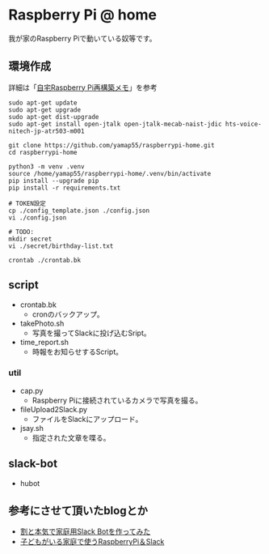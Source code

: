 # Raspberry Pi @ home
我が家のRaspberry Piで動いている奴等です。

## 環境作成
詳細は「[自宅Raspberry Pi再構築メモ](http://yamap55.hatenablog.com/entry/2020/05/24/015042)」を参考

```
sudo apt-get update
sudo apt-get upgrade
sudo apt-get dist-upgrade
sudo apt-get install open-jtalk open-jtalk-mecab-naist-jdic hts-voice-nitech-jp-atr503-m001

git clone https://github.com/yamap55/raspberrypi-home.git
cd raspberrypi-home

python3 -m venv .venv
source /home/yamap55/raspberrypi-home/.venv/bin/activate
pip install --upgrade pip
pip install -r requirements.txt

# TOKEN設定
cp ./config_template.json ./config.json
vi ./config.json

# TODO: 
mkdir secret
vi ./secret/birthday-list.txt

crontab ./crontab.bk
```

## script
- crontab.bk
  - cronのバックアップ。
- takePhoto.sh
  - 写真を撮ってSlackに投げ込むSript。
- time_report.sh
  - 時報をお知らせするScript。

### util
- cap.py
  - Raspberry Piに接続されているカメラで写真を撮る。
- fileUpload2Slack.py
  - ファイルをSlackにアップロード。
- jsay.sh
  - 指定された文章を喋る。

## slack-bot
- hubot

## 参考にさせて頂いたblogとか
- [割と本気で家庭用Slack Botを作ってみた](http://blog.8arrow.org/entry/2016/01/13/183349)
- [子どもがいる家庭で使うRaspberryPi＆Slack](https://www.moyashi-koubou.com/blog/raspi_slack_for_children/)

